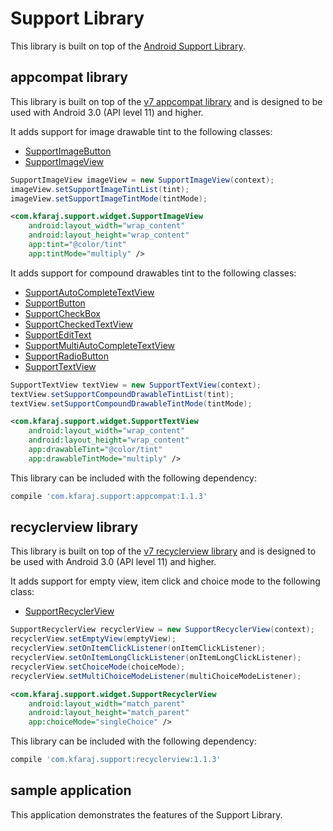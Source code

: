 Support Library
===============

This library is built on top of the [Android Support Library](https://developer.android.com/topic/libraries/support-library/index.html).

appcompat library
-----------------

This library is built on top of the [v7 appcompat library](https://developer.android.com/topic/libraries/support-library/packages.html#v7-appcompat) and is designed to be used with Android 3.0 (API level 11) and higher.

It adds support for image drawable tint to the following classes:
- [SupportImageButton](appcompat/src/main/java/com/kfaraj/support/widget/SupportImageButton.java)
- [SupportImageView](appcompat/src/main/java/com/kfaraj/support/widget/SupportImageView.java)

```java
SupportImageView imageView = new SupportImageView(context);
imageView.setSupportImageTintList(tint);
imageView.setSupportImageTintMode(tintMode);
```

```xml
<com.kfaraj.support.widget.SupportImageView
    android:layout_width="wrap_content"
    android:layout_height="wrap_content"
    app:tint="@color/tint"
    app:tintMode="multiply" />
```

It adds support for compound drawables tint to the following classes:
- [SupportAutoCompleteTextView](appcompat/src/main/java/com/kfaraj/support/widget/SupportAutoCompleteTextView.java)
- [SupportButton](appcompat/src/main/java/com/kfaraj/support/widget/SupportButton.java)
- [SupportCheckBox](appcompat/src/main/java/com/kfaraj/support/widget/SupportCheckBox.java)
- [SupportCheckedTextView](appcompat/src/main/java/com/kfaraj/support/widget/SupportCheckedTextView.java)
- [SupportEditText](appcompat/src/main/java/com/kfaraj/support/widget/SupportEditText.java)
- [SupportMultiAutoCompleteTextView](appcompat/src/main/java/com/kfaraj/support/widget/SupportMultiAutoCompleteTextView.java)
- [SupportRadioButton](appcompat/src/main/java/com/kfaraj/support/widget/SupportRadioButton.java)
- [SupportTextView](appcompat/src/main/java/com/kfaraj/support/widget/SupportTextView.java)

```java
SupportTextView textView = new SupportTextView(context);
textView.setSupportCompoundDrawableTintList(tint);
textView.setSupportCompoundDrawableTintMode(tintMode);
```

```xml
<com.kfaraj.support.widget.SupportTextView
    android:layout_width="wrap_content"
    android:layout_height="wrap_content"
    app:drawableTint="@color/tint"
    app:drawableTintMode="multiply" />
```

This library can be included with the following dependency:
```groovy
compile 'com.kfaraj.support:appcompat:1.1.3'
```

recyclerview library
--------------------

This library is built on top of the [v7 recyclerview library](https://developer.android.com/topic/libraries/support-library/packages.html#v7-recyclerview) and is designed to be used with Android 3.0 (API level 11) and higher.

It adds support for empty view, item click and choice mode to the following class:
- [SupportRecyclerView](recyclerview/src/main/java/com/kfaraj/support/widget/SupportRecyclerView.java)

```java
SupportRecyclerView recyclerView = new SupportRecyclerView(context);
recyclerView.setEmptyView(emptyView);
recyclerView.setOnItemClickListener(onItemClickListener);
recyclerView.setOnItemLongClickListener(onItemLongClickListener);
recyclerView.setChoiceMode(choiceMode);
recyclerView.setMultiChoiceModeListener(multiChoiceModeListener);
```

```xml
<com.kfaraj.support.widget.SupportRecyclerView
    android:layout_width="match_parent"
    android:layout_height="match_parent"
    app:choiceMode="singleChoice" />
```

This library can be included with the following dependency:
```groovy
compile 'com.kfaraj.support:recyclerview:1.1.3'
```

sample application
------------------

This application demonstrates the features of the Support Library.
